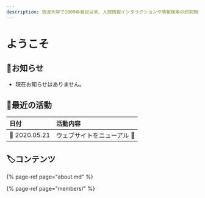 ```yaml
---
description: 筑波大学で2009年発足以来、人間情報インタラクションや情報検索の研究開発をしています。
---
```


# ようこそ

## 📢お知らせ

* 現在お知らせはありません。

## 🐾最近の活動

| 日付 | 活動内容 |
| :--- | :--- |
| 📆 2020.05.21 | ウェブサイトをニューアル 🎊  |

## 🏷コンテンツ

{% page-ref page="about.md" %}

{% page-ref page="members/" %}

